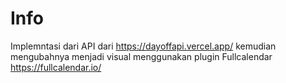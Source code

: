 # Info

Implemntasi dari API dari https://dayoffapi.vercel.app/ kemudian mengubahnya menjadi visual menggunakan plugin Fullcalendar  https://fullcalendar.io/


